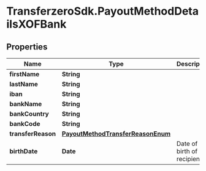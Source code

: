 # TransferzeroSdk.PayoutMethodDetailsXOFBank

## Properties
Name | Type | Description | Notes
------------ | ------------- | ------------- | -------------
**firstName** | **String** |  | 
**lastName** | **String** |  | 
**iban** | **String** |  | 
**bankName** | **String** |  | [optional] 
**bankCountry** | **String** |  | [optional] 
**bankCode** | **String** |  | [optional] 
**transferReason** | [**PayoutMethodTransferReasonEnum**](PayoutMethodTransferReasonEnum.md) |  | [optional] 
**birthDate** | **Date** | Date of birth of recipient | [optional] 


